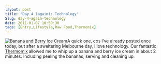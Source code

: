 ```yaml
---
layout: post
title: "Day 4 (again): Technology"
Slug: day-4-again-technology
date: 2011-01-07 10:50:30
tags: [Entry,Lifestyle,Raw Food,Thermomix]
---
```

[![](https://bendechrai.com/wp-content/uploads/2011/01/day4b-300x138.jpg "Banana and Berry Ice Cream")](https://bendechrai.com/wp-content/uploads/2011/01/day4b.jpg)A quick one, cos I've already posted once today, but after a sweltering Melbourne day, I love technology. Our fantastic [Thermomix](http://thermomix.com/) allowed me to whip up a banana and berry ice cream in about 2 minutes. Including peeling the bananas, serving and cleaning up.

